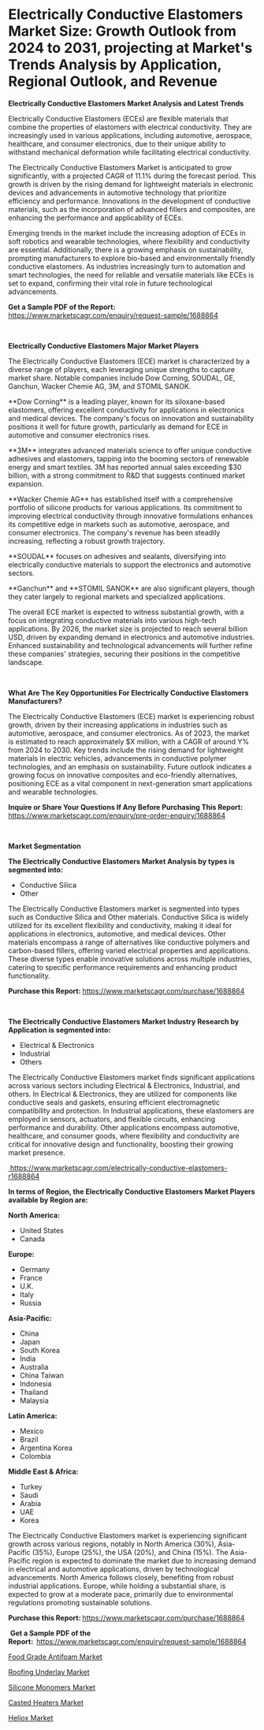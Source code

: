 <p><h1>Electrically Conductive Elastomers Market Size: Growth Outlook from 2024 to 2031, projecting at Market's Trends Analysis by Application, Regional Outlook, and Revenue</h1></p><p><strong>Electrically Conductive Elastomers Market Analysis and Latest Trends</strong></p>
<p><p>Electrically Conductive Elastomers (ECEs) are flexible materials that combine the properties of elastomers with electrical conductivity. They are increasingly used in various applications, including automotive, aerospace, healthcare, and consumer electronics, due to their unique ability to withstand mechanical deformation while facilitating electrical conductivity.</p><p>The Electrically Conductive Elastomers Market is anticipated to grow significantly, with a projected CAGR of 11.1% during the forecast period. This growth is driven by the rising demand for lightweight materials in electronic devices and advancements in automotive technology that prioritize efficiency and performance. Innovations in the development of conductive materials, such as the incorporation of advanced fillers and composites, are enhancing the performance and applicability of ECEs.</p><p>Emerging trends in the market include the increasing adoption of ECEs in soft robotics and wearable technologies, where flexibility and conductivity are essential. Additionally, there is a growing emphasis on sustainability, prompting manufacturers to explore bio-based and environmentally friendly conductive elastomers. As industries increasingly turn to automation and smart technologies, the need for reliable and versatile materials like ECEs is set to expand, confirming their vital role in future technological advancements.</p></p>
<p><strong>Get a Sample PDF of the Report:&nbsp;</strong> <a href="https://www.marketscagr.com/enquiry/request-sample/1688864?utm_campaign=1179&utm_medium=2&utm_source=Github&utm_content=ia&utm_term=17102024&utm_id=electrically-conductive-elastomers">https://www.marketscagr.com/enquiry/request-sample/1688864</a></p>
<p>&nbsp;</p>
<p><strong>Electrically Conductive Elastomers Major Market Players</strong></p>
<p><p>The Electrically Conductive Elastomers (ECE) market is characterized by a diverse range of players, each leveraging unique strengths to capture market share. Notable companies include Dow Corning, SOUDAL, GE, Ganchun, Wacker Chemie AG, 3M, and STOMIL SANOK. </p><p>**Dow Corning** is a leading player, known for its siloxane-based elastomers, offering excellent conductivity for applications in electronics and medical devices. The company's focus on innovation and sustainability positions it well for future growth, particularly as demand for ECE in automotive and consumer electronics rises.</p><p>**3M** integrates advanced materials science to offer unique conductive adhesives and elastomers, tapping into the booming sectors of renewable energy and smart textiles. 3M has reported annual sales exceeding $30 billion, with a strong commitment to R&D that suggests continued market expansion.</p><p>**Wacker Chemie AG** has established itself with a comprehensive portfolio of silicone products for various applications. Its commitment to improving electrical conductivity through innovative formulations enhances its competitive edge in markets such as automotive, aerospace, and consumer electronics. The company's revenue has been steadily increasing, reflecting a robust growth trajectory.</p><p>**SOUDAL** focuses on adhesives and sealants, diversifying into electrically conductive materials to support the electronics and automotive sectors. </p><p>**Ganchun** and **STOMIL SANOK** are also significant players, though they cater largely to regional markets and specialized applications. </p><p>The overall ECE market is expected to witness substantial growth, with a focus on integrating conductive materials into various high-tech applications. By 2026, the market size is projected to reach several billion USD, driven by expanding demand in electronics and automotive industries. Enhanced sustainability and technological advancements will further refine these companies' strategies, securing their positions in the competitive landscape.</p></p>
<p>&nbsp;</p>
<p><strong>What Are The Key Opportunities For Electrically Conductive Elastomers Manufacturers?</strong></p>
<p><p>The Electrically Conductive Elastomers (ECE) market is experiencing robust growth, driven by their increasing applications in industries such as automotive, aerospace, and consumer electronics. As of 2023, the market is estimated to reach approximately $X million, with a CAGR of around Y% from 2024 to 2030. Key trends include the rising demand for lightweight materials in electric vehicles, advancements in conductive polymer technologies, and an emphasis on sustainability. Future outlook indicates a growing focus on innovative composites and eco-friendly alternatives, positioning ECE as a vital component in next-generation smart applications and wearable technologies.</p></p>
<p><strong>Inquire or Share Your Questions If Any Before Purchasing This Report:</strong> <a href="https://www.marketscagr.com/enquiry/pre-order-enquiry/1688864?utm_campaign=1179&utm_medium=2&utm_source=Github&utm_content=ia&utm_term=17102024&utm_id=electrically-conductive-elastomers">https://www.marketscagr.com/enquiry/pre-order-enquiry/1688864</a></p>
<p>&nbsp;</p>
<p><strong>Market Segmentation</strong></p>
<p><strong>The Electrically Conductive Elastomers Market Analysis by types is segmented into:</strong></p>
<p><ul><li>Conductive Silica</li><li>Other</li></ul></p>
<p><p>The Electrically Conductive Elastomers market is segmented into types such as Conductive Silica and Other materials. Conductive Silica is widely utilized for its excellent flexibility and conductivity, making it ideal for applications in electronics, automotive, and medical devices. Other materials encompass a range of alternatives like conductive polymers and carbon-based fillers, offering varied electrical properties and applications. These diverse types enable innovative solutions across multiple industries, catering to specific performance requirements and enhancing product functionality.</p></p>
<p><strong>Purchase this Report:&nbsp;</strong><a href="https://www.marketscagr.com/purchase/1688864?utm_campaign=1179&utm_medium=2&utm_source=Github&utm_content=ia&utm_term=17102024&utm_id=electrically-conductive-elastomers">https://www.marketscagr.com/purchase/1688864</a></p>
<p>&nbsp;</p>
<p><strong>The Electrically Conductive Elastomers Market Industry Research by Application is segmented into:</strong></p>
<p><ul><li>Electrical & Electronics</li><li>Industrial</li><li>Others</li></ul></p>
<p><p>The Electrically Conductive Elastomers market finds significant applications across various sectors including Electrical & Electronics, Industrial, and others. In Electrical & Electronics, they are utilized for components like conductive seals and gaskets, ensuring efficient electromagnetic compatibility and protection. In Industrial applications, these elastomers are employed in sensors, actuators, and flexible circuits, enhancing performance and durability. Other applications encompass automotive, healthcare, and consumer goods, where flexibility and conductivity are critical for innovative design and functionality, boosting their growing market presence.</p></p>
<p><a href="https://www.marketscagr.com/electrically-conductive-elastomers-r1688864?utm_campaign=1179&utm_medium=2&utm_source=Github&utm_content=ia&utm_term=17102024&utm_id=electrically-conductive-elastomers">&nbsp;https://www.marketscagr.com/electrically-conductive-elastomers-r1688864</a></p>
<p><strong>In terms of Region, the Electrically Conductive Elastomers Market Players available by Region are:</strong></p>
<p>
    <p> <strong> North America: </strong>
        <ul>
            <li>United States</li>
            <li>Canada</li>
        </ul>
        </p> 
    <p> <strong> Europe: </strong>
        <ul>
            <li>Germany</li>
            <li>France</li>
            <li>U.K.</li>
            <li>Italy</li>
            <li>Russia</li>
        </ul>
        </p> 
    <p> <strong> Asia-Pacific: </strong>
        <ul>
            <li>China</li>
            <li>Japan</li>
            <li>South Korea</li>
            <li>India</li>
            <li>Australia</li>
            <li>China Taiwan</li>
            <li>Indonesia</li>
            <li>Thailand</li>
            <li>Malaysia</li>
        </ul>
        </p> 
    <p> <strong> Latin America: </strong>
        <ul>
            <li>Mexico</li>
            <li>Brazil</li>
            <li>Argentina Korea</li>
            <li>Colombia</li>
        </ul>
        </p> 
    <p> <strong> Middle East & Africa: </strong>
        <ul>
            <li>Turkey</li>
            <li>Saudi</li>
            <li>Arabia</li>
            <li>UAE</li>
            <li>Korea</li>
        </ul>
    </p>
    </p>
<p><p>The Electrically Conductive Elastomers market is experiencing significant growth across various regions, notably in North America (30%), Asia-Pacific (35%), Europe (25%), the USA (20%), and China (15%). The Asia-Pacific region is expected to dominate the market due to increasing demand in electrical and automotive applications, driven by technological advancements. North America follows closely, benefiting from robust industrial applications. Europe, while holding a substantial share, is expected to grow at a moderate pace, primarily due to environmental regulations promoting sustainable solutions.</p></p>
<p><strong>Purchase this Report: </strong><a href="https://www.marketscagr.com/purchase/1688864?utm_campaign=1179&utm_medium=2&utm_source=Github&utm_content=ia&utm_term=17102024&utm_id=electrically-conductive-elastomers">https://www.marketscagr.com/purchase/1688864</a></p>
<p>&nbsp;<strong>Get a Sample PDF of the Report:&nbsp;&nbsp;</strong><a href="https://www.marketscagr.com/enquiry/request-sample/1688864?utm_campaign=1179&utm_medium=2&utm_source=Github&utm_content=ia&utm_term=17102024&utm_id=electrically-conductive-elastomers">https://www.marketscagr.com/enquiry/request-sample/1688864</a></p>
<p><strong></strong></p>
<p><p><a href="https://github.com/sandygraoj2/Market-Research-Report-List-1/blob/main/food-grade-antifoam-market.md?utm_campaign=1179&utm_medium=2&utm_source=Github&utm_content=ia&utm_term=17102024&utm_id=electrically-conductive-elastomers">Food Grade Antifoam Market</a></p><p><a href="https://www.linkedin.com/pulse/roofing-underlay-market-research-report-2024-2031-market-critics-soyjc?utm_campaign=1179&utm_medium=2&utm_source=Github&utm_content=ia&utm_term=17102024&utm_id=electrically-conductive-elastomers">Roofing Underlay Market</a></p><p><a href="https://github.com/WillieWoodard/Market-Research-Report-List-6/blob/main/silicone-monomers-market.md?utm_campaign=1179&utm_medium=2&utm_source=Github&utm_content=ia&utm_term=17102024&utm_id=electrically-conductive-elastomers">Silicone Monomers Market</a></p><p><a href="https://issuu.com/reportprime-2/docs/casted-heaters-market-size-2030.ppt_96c5c083d5d2bd?utm_campaign=1179&utm_medium=2&utm_source=Github&utm_content=ia&utm_term=17102024&utm_id=electrically-conductive-elastomers">Casted Heaters Market</a></p><p><a href="https://www.linkedin.com/pulse/future-trends-global-heliox-market-insights-analysis-from-ftkvc?utm_campaign=1179&utm_medium=2&utm_source=Github&utm_content=ia&utm_term=17102024&utm_id=electrically-conductive-elastomers">Heliox Market</a></p></p>